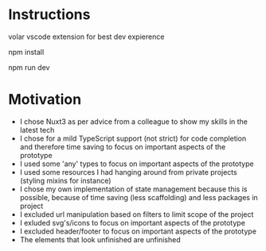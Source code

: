 # Instructions

volar vscode extension for best dev expierence

npm install

npm run dev

# Motivation

- I chose Nuxt3 as per advice from a colleague to show my skills in the latest tech
- I chose for a mild TypeScript support (not strict) for code completion and therefore time saving to focus on important aspects of the prototype
- I used some 'any' types to focus on important aspects of the prototype
- I used some resources I had hanging around from private projects (styling mixins for instance)
- I chose my own implementation of state management because this is possible, because of time saving (less scaffolding) and less packages in project
- I excluded url manipulation based on filters to limit scope of the project
- I exluded svg's/icons to focus on important aspects of the prototype
- I excluded header/footer to focus on important aspects of the prototype
- The elements that look unfinished are unfinished
